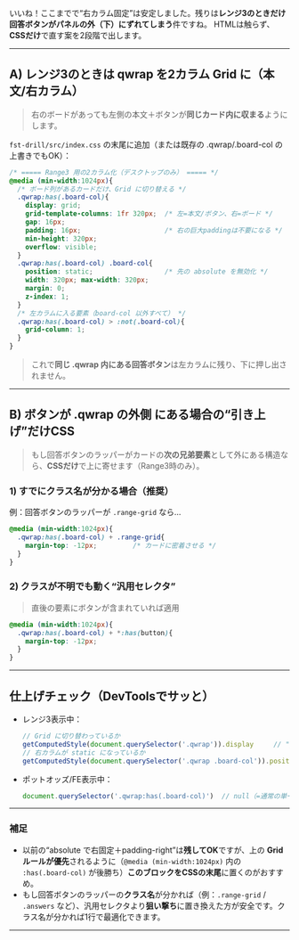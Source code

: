 いいね！ここまでで“右カラム固定”は安定しました。残りは**レンジ3のときだけ回答ボタンがパネルの外（下）にずれてしまう**件ですね。
HTMLは触らず、**CSSだけ**で直す案を2段階で出します。

---

## A) レンジ3のときは qwrap を2カラム **Grid** に（本文/右カラム）

> 右のボードがあっても左側の本文＋ボタンが**同じカード内に収まる**ようにします。

`fst-drill/src/index.css` の末尾に追加（または既存の .qwrap/.board-col の上書きでもOK）：

```css
/* ===== Range3 用の2カラム化（デスクトップのみ） ===== */
@media (min-width:1024px){
  /* ボード列があるカードだけ、Grid に切り替える */
  .qwrap:has(.board-col){
    display: grid;
    grid-template-columns: 1fr 320px;  /* 左=本文/ボタン、右=ボード */
    gap: 16px;
    padding: 16px;                     /* 右の巨大paddingは不要になる */
    min-height: 320px;
    overflow: visible;
  }
  .qwrap:has(.board-col) .board-col{
    position: static;                  /* 先の absolute を無効化 */
    width: 320px; max-width: 320px;
    margin: 0;
    z-index: 1;
  }
  /* 左カラムに入る要素（board-col 以外すべて） */
  .qwrap:has(.board-col) > :not(.board-col){
    grid-column: 1;
  }
}
```

> これで**同じ .qwrap 内にある回答ボタン**は左カラムに残り、下に押し出されません。

---

## B) ボタンが **.qwrap の外側** にある場合の“引き上げ”だけCSS

> もし回答ボタンのラッパーがカードの**次の兄弟要素**として外にある構造なら、**CSSだけ**で上に寄せます（Range3時のみ）。

### 1) すでにクラス名が分かる場合（推奨）

例：回答ボタンのラッパーが `.range-grid` なら…

```css
@media (min-width:1024px){
  .qwrap:has(.board-col) + .range-grid{
    margin-top: -12px;         /* カードに密着させる */
  }
}
```

### 2) クラスが不明でも動く“汎用セレクタ”

> 直後の要素にボタンが含まれていれば適用

```css
@media (min-width:1024px){
  .qwrap:has(.board-col) + *:has(button){
    margin-top: -12px;
  }
}
```

---

## 仕上げチェック（DevToolsでサッと）

* レンジ3表示中：

  ```js
  // Grid に切り替わっているか
  getComputedStyle(document.querySelector('.qwrap')).display     // "grid"
  // 右カラムが static になっているか
  getComputedStyle(document.querySelector('.qwrap .board-col')).position // "static"
  ```
* ポットオッズ/FE表示中：

  ```js
  document.querySelector('.qwrap:has(.board-col)')  // null（=通常の単一カラム）
  ```

---

### 補足

* 以前の“absolute で右固定＋padding-right”は**残してOK**ですが、上の **Grid ルールが優先**されるように（`@media (min-width:1024px)` 内の `:has(.board-col)` が後勝ち）**このブロックをCSSの末尾**に置くのがおすすめ。
* もし回答ボタンのラッパーの**クラス名**が分かれば（例：`.range-grid` / `.answers` など）、汎用セレクタより**狙い撃ち**に置き換えた方が安全です。クラス名が分かれば1行で最適化できます。

---